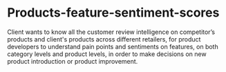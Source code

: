 # Products-feature-sentiment-scores
Client wants to know all the customer review intelligence on competitor’s products and client's products across different retailers, for product developers to understand pain points and sentiments on features, on both category levels and product levels, in order to make decisions on new product introduction or product improvement.
